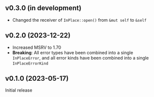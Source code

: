 v0.3.0 (in development)
-----------------------
- Changed the receiver of `InPlace::open()` from `&mut self` to `&self`

v0.2.0 (2023-12-22)
-------------------
- Increased MSRV to 1.70
- **Breaking**: All error types have been combined into a single
  `InPlaceError`, and all error kinds have been combined into a single
  `InPlaceErrorKind`

v0.1.0 (2023-05-17)
-------------------
Initial release
